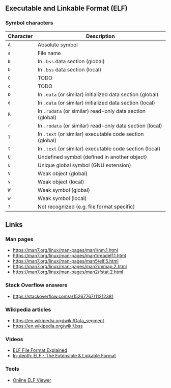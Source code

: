 ## Executable and Linkable Format (ELF)

### Symbol characters

| Character | Description                                               |
|-----------|-----------------------------------------------------------|
| `A`       | Absolute symbol                                           |
| `a`       | File name                                                 |
| `B`       | In `.bss` data section (global)                           |
| `b`       | In `.bss` data section (local)                            |
| `C`       | TODO                                                      |
| `c`       | TODO                                                      |
| `D`       | In `.data` (or similar) initialized data section (global) |
| `d`       | In `.data` (or similar) initialized data section (local)  |
| `R`       | In `.rodata` (or similar) read-only data section (global) |
| `r`       | In `.rodata` (or similar) read-only data section (local)  |
| `T`       | In `.text` (or similar) executable code section (global)  |
| `t`       | In `.text` (or similar) executable code section (local)   |
| `U`       | Undefined symbol (defined in another object)              |
| `u`       | Unique global symbol (GNU extension)                      |
| `V`       | Weak object (global)                                      |
| `v`       | Weak object (local)                                       |
| `W`       | Weak symbol (global)                                      |
| `w`       | Weak symbol (local)                                       |
| `?`       | Not recognized (e.g. file format specific)                |

## Links

### Man pages

- https://man7.org/linux/man-pages/man1/nm.1.html
- https://man7.org/linux/man-pages/man1/readelf.1.html
- https://man7.org/linux/man-pages/man5/elf.5.html
- https://man7.org/linux/man-pages/man2/mmap.2.html
- https://man7.org/linux/man-pages/man2/fstat.2.html

### Stack Overflow answers

- https://stackoverflow.com/a/15267767/11212381

### Wikipedia articles

- https://en.wikipedia.org/wiki/Data_segment
- https://en.wikipedia.org/wiki/.bss

### Videos

- [ELF File Format Explained](https://www.youtube.com/watch?v=9uWMr3wdadM)
- [In-depth: ELF - The Extensible & Linkable Format](https://www.youtube.com/watch?v=nC1U1LJQL8o)

### Tools
- [Online ELF Viewer](http://www.sunshine2k.de/coding/javascript/onlineelfviewer/onlineelfviewer.html)
